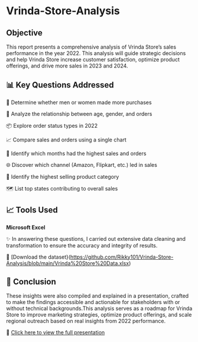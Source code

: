 # Vrinda-Store-Analysis
## Objective
This report presents a comprehensive analysis of Vrinda Store’s sales performance in the year 2022.  This analysis will guide strategic decisions and help Vrinda Store increase customer satisfaction, optimize product offerings, and drive more sales in 2023 and 2024.

## 📊 Key Questions Addressed
🚻 Determine whether men or women made more purchases

👥 Analyze the relationship between age, gender, and orders

📦 Explore order status types in 2022

📈 Compare sales and orders using a single chart

📅 Identify which months had the highest sales and orders

🌐 Discover which channel (Amazon, Flipkart, etc.) led in sales

👗 Identify the highest selling product category

🗺️ List top states contributing to overall sales

## 📈 Tools Used
**Microsoft Excel**

✨ In answering these questions, I carried out extensive data cleaning and transformation to ensure the accuracy and integrity of results.

📂 [Download the dataset}(https://github.com/Rikky101/Vrinda-Store-Analysis/blob/main/Vrinda%20Store%20Data.xlsx)


## 📌 Conclusion
 These insights were also compiled and explained in a presentation, crafted to make the findings accessible and actionable for stakeholders with or without technical backgrounds.This analysis serves as a roadmap for Vrinda Store to improve marketing strategies, optimize product offerings, and scale regional outreach based on real insights from 2022 performance.

🔗 [Click here to view the full presentation](https://github.com/Rikky101/Vrinda-Store-Analysis/blob/main/Vrinda%20Store%20Analysis%20Presentation.pdf)
